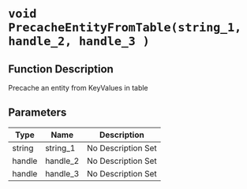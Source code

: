 # `void PrecacheEntityFromTable(string_1, handle_2, handle_3 )`
## Function Description
Precache an entity from KeyValues in table
## Parameters
Type|Name|Description
--|--|--
string|string_1|No Description Set
handle|handle_2|No Description Set
handle|handle_3|No Description Set
